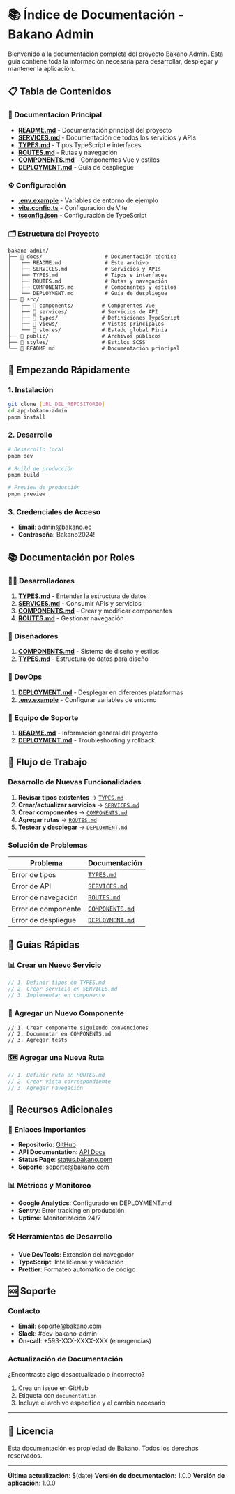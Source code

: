 # 📚 Índice de Documentación - Bakano Admin

Bienvenido a la documentación completa del proyecto Bakano Admin. Esta guía contiene toda la información necesaria para desarrollar, desplegar y mantener la aplicación.

## 📋 Tabla de Contenidos

### 📖 Documentación Principal
- [**README.md**](../README.md) - Documentación principal del proyecto
- [**SERVICES.md**](./SERVICES.md) - Documentación de todos los servicios y APIs
- [**TYPES.md**](./TYPES.md) - Tipos TypeScript e interfaces
- [**ROUTES.md**](./ROUTES.md) - Rutas y navegación
- [**COMPONENTS.md**](./COMPONENTS.md) - Componentes Vue y estilos
- [**DEPLOYMENT.md**](./DEPLOYMENT.md) - Guía de despliegue

### ⚙️ Configuración
- [**.env.example**](../.env.example) - Variables de entorno de ejemplo
- [**vite.config.ts**](../vite.config.ts) - Configuración de Vite
- [**tsconfig.json**](../tsconfig.json) - Configuración de TypeScript

### 🗂️ Estructura del Proyecto

```
bakano-admin/
├── 📁 docs/                    # Documentación técnica
│   ├── README.md              # Este archivo
│   ├── SERVICES.md            # Servicios y APIs
│   ├── TYPES.md               # Tipos e interfaces
│   ├── ROUTES.md              # Rutas y navegación
│   ├── COMPONENTS.md          # Componentes y estilos
│   └── DEPLOYMENT.md          # Guía de despliegue
├── 📁 src/
│   ├── 📁 components/         # Componentes Vue
│   ├── 📁 services/           # Servicios de API
│   ├── 📁 types/              # Definiciones TypeScript
│   ├── 📁 views/              # Vistas principales
│   └── 📁 stores/             # Estado global Pinia
├── 📁 public/                 # Archivos públicos
├── 📁 styles/                 # Estilos SCSS
└── 📄 README.md               # Documentación principal
```

## 🚀 Empezando Rápidamente

### 1. Instalación
```bash
git clone [URL_DEL_REPOSITORIO]
cd app-bakano-admin
pnpm install
```

### 2. Desarrollo
```bash
# Desarrollo local
pnpm dev

# Build de producción
pnpm build

# Preview de producción
pnpm preview
```

### 3. Credenciales de Acceso
- **Email**: admin@bakano.ec
- **Contraseña**: Bakano2024!

## 📚 Documentación por Roles

### 👨‍💻 Desarrolladores
1. [**TYPES.md**](./TYPES.md) - Entender la estructura de datos
2. [**SERVICES.md**](./SERVICES.md) - Consumir APIs y servicios
3. [**COMPONENTS.md**](./COMPONENTS.md) - Crear y modificar componentes
4. [**ROUTES.md**](./ROUTES.md) - Gestionar navegación

### 🎨 Diseñadores
1. [**COMPONENTS.md**](./COMPONENTS.md) - Sistema de diseño y estilos
2. [**TYPES.md**](./TYPES.md) - Estructura de datos para diseño

### 🚀 DevOps
1. [**DEPLOYMENT.md**](./DEPLOYMENT.md) - Desplegar en diferentes plataformas
2. [**.env.example**](../.env.example) - Configurar variables de entorno

### 👥 Equipo de Soporte
1. [**README.md**](../README.md) - Información general del proyecto
2. [**DEPLOYMENT.md**](./DEPLOYMENT.md) - Troubleshooting y rollback

## 🔧 Flujo de Trabajo

### Desarrollo de Nuevas Funcionalidades

1. **Revisar tipos existentes** → [`TYPES.md`](./TYPES.md)
2. **Crear/actualizar servicios** → [`SERVICES.md`](./SERVICES.md)
3. **Crear componentes** → [`COMPONENTS.md`](./COMPONENTS.md)
4. **Agregar rutas** → [`ROUTES.md`](./ROUTES.md)
5. **Testear y desplegar** → [`DEPLOYMENT.md`](./DEPLOYMENT.md)

### Solución de Problemas

| Problema | Documentación |
|----------|---------------|
| Error de tipos | [`TYPES.md`](./TYPES.md) |
| Error de API | [`SERVICES.md`](./SERVICES.md) |
| Error de navegación | [`ROUTES.md`](./ROUTES.md) |
| Error de componente | [`COMPONENTS.md`](./COMPONENTS.md) |
| Error de despliegue | [`DEPLOYMENT.md`](./DEPLOYMENT.md) |

## 📖 Guías Rápidas

### 📊 Crear un Nuevo Servicio
```typescript
// 1. Definir tipos en TYPES.md
// 2. Crear servicio en SERVICES.md
// 3. Implementar en componente
```

### 🧩 Agregar un Nuevo Componente
```vue
// 1. Crear componente siguiendo convenciones
// 2. Documentar en COMPONENTS.md
// 3. Agregar tests
```

### 🗺️ Agregar una Nueva Ruta
```typescript
// 1. Definir ruta en ROUTES.md
// 2. Crear vista correspondiente
// 3. Agregar navegación
```

## 🎯 Recursos Adicionales

### 🔗 Enlaces Importantes
- **Repositorio**: [GitHub](https://github.com/bakano/automatizations/app-bakano-admin)
- **API Documentation**: [API Docs](https://api.bakano.com/docs)
- **Status Page**: [status.bakano.com](https://status.bakano.com)
- **Soporte**: soporte@bakano.com

### 📊 Métricas y Monitoreo
- **Google Analytics**: Configurado en DEPLOYMENT.md
- **Sentry**: Error tracking en producción
- **Uptime**: Monitorización 24/7

### 🛠️ Herramientas de Desarrollo
- **Vue DevTools**: Extensión del navegador
- **TypeScript**: IntelliSense y validación
- **Prettier**: Formateo automático de código

## 🆘 Soporte

### Contacto
- **Email**: soporte@bakano.com
- **Slack**: #dev-bakano-admin
- **On-call**: +593-XXX-XXXX-XXX (emergencias)

### Actualización de Documentación

¿Encontraste algo desactualizado o incorrecto?

1. Crea un issue en GitHub
2. Etiqueta con `documentation`
3. Incluye el archivo específico y el cambio necesario

---

## 📄 Licencia

Esta documentación es propiedad de Bakano. Todos los derechos reservados.

---

**Última actualización**: $(date)
**Versión de documentación**: 1.0.0
**Versión de aplicación**: 1.0.0